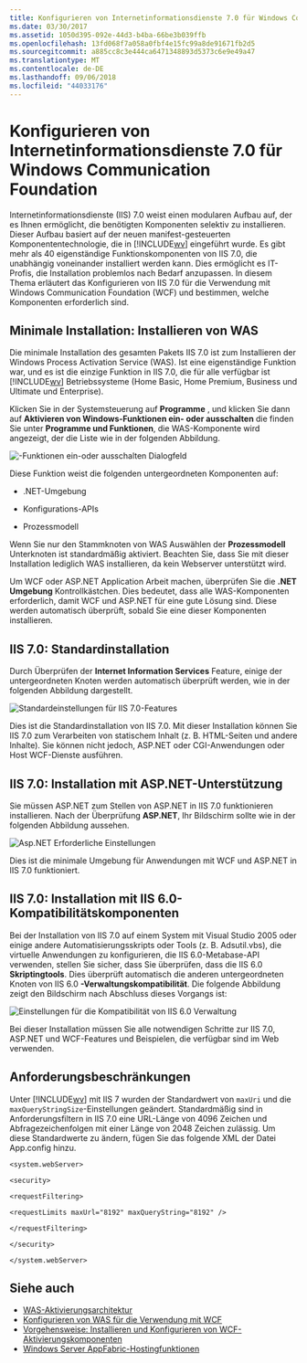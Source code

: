 ```yaml
---
title: Konfigurieren von Internetinformationsdienste 7.0 für Windows Communication Foundation
ms.date: 03/30/2017
ms.assetid: 1050d395-092e-44d3-b4ba-66be3b039ffb
ms.openlocfilehash: 13fd068f7a058a0fbf4e15fc99a8de91671fb2d5
ms.sourcegitcommit: a885cc8c3e444ca6471348893d5373c6e9e49a47
ms.translationtype: MT
ms.contentlocale: de-DE
ms.lasthandoff: 09/06/2018
ms.locfileid: "44033176"
---
```

# <a name="configuring-internet-information-services-70-for-windows-communication-foundation"></a>Konfigurieren von Internetinformationsdienste 7.0 für Windows Communication Foundation

Internetinformationsdienste (IIS) 7.0 weist einen modularen Aufbau auf, der es Ihnen ermöglicht, die benötigten Komponenten selektiv zu installieren. Dieser Aufbau basiert auf der neuen manifest-gesteuerten Komponententechnologie, die in [!INCLUDE[wv](../../../../includes/wv-md.md)] eingeführt wurde. Es gibt mehr als 40 eigenständige Funktionskomponenten von IIS 7.0, die unabhängig voneinander installiert werden kann. Dies ermöglicht es IT-Profis, die Installation problemlos nach Bedarf anzupassen. In diesem Thema erläutert das Konfigurieren von IIS 7.0 für die Verwendung mit Windows Communication Foundation (WCF) und bestimmen, welche Komponenten erforderlich sind.

## <a name="minimal-installation-installing-was"></a>Minimale Installation: Installieren von WAS
 Die minimale Installation des gesamten Pakets IIS 7.0 ist zum Installieren der Windows Process Activation Service (WAS). Ist eine eigenständige Funktion war, und es ist die einzige Funktion in IIS 7.0, die für alle verfügbar ist [!INCLUDE[wv](../../../../includes/wv-md.md)] Betriebssysteme (Home Basic, Home Premium, Business und Ultimate und Enterprise).

 Klicken Sie in der Systemsteuerung auf **Programme** , und klicken Sie dann auf **Aktivieren von Windows-Funktionen ein- oder ausschalten** die finden Sie unter **Programme und Funktionen**, die WAS-Komponente wird angezeigt, der die Liste wie in der folgenden Abbildung.

 ![-Funktionen ein-oder ausschalten Dialogfeld](../../../../docs/framework/wcf/feature-details/media/wcfc-turnfeaturesonoroffs.gif "Wcfc_TurnFeaturesOnOrOffs")

 Diese Funktion weist die folgenden untergeordneten Komponenten auf:

-   .NET-Umgebung

-   Konfigurations-APIs

-   Prozessmodell

 Wenn Sie nur den Stammknoten von WAS Auswählen der **Prozessmodell** Unterknoten ist standardmäßig aktiviert. Beachten Sie, dass Sie mit dieser Installation lediglich WAS installieren, da kein Webserver unterstützt wird.

 Um WCF oder ASP.NET Application Arbeit machen, überprüfen Sie die **.NET Umgebung** Kontrollkästchen. Dies bedeutet, dass alle WAS-Komponenten erforderlich, damit WCF und ASP.NET für eine gute Lösung sind. Diese werden automatisch überprüft, sobald Sie eine dieser Komponenten installieren.

## <a name="iis-70-default-installation"></a>IIS 7.0: Standardinstallation
 Durch Überprüfen der **Internet Information Services** Feature, einige der untergeordneten Knoten werden automatisch überprüft werden, wie in der folgenden Abbildung dargestellt.

 ![Standardeinstellungen für IIS 7.0-Features](../../../../docs/framework/wcf/feature-details/media/wcfc-turningfeaturesonoroff2.gif "wcfc_TurningFeaturesOnOrOff2")

 Dies ist die Standardinstallation von IIS 7.0. Mit dieser Installation können Sie IIS 7.0 zum Verarbeiten von statischem Inhalt (z. B. HTML-Seiten und andere Inhalte). Sie können nicht jedoch, ASP.NET oder CGI-Anwendungen oder Host WCF-Dienste ausführen.

## <a name="iis-70-installation-with-aspnet-support"></a>IIS 7.0: Installation mit ASP.NET-Unterstützung
 Sie müssen ASP.NET zum Stellen von ASP.NET in IIS 7.0 funktionieren installieren. Nach der Überprüfung **ASP.NET**, Ihr Bildschirm sollte wie in der folgenden Abbildung aussehen.

 ![Asp.NET Erforderliche Einstellungen](../../../../docs/framework/wcf/feature-details/media/wcfc-trunfeaturesonoroff3s.gif "wcfc_TrunFeaturesOnOrOFf3s")

 Dies ist die minimale Umgebung für Anwendungen mit WCF und ASP.NET in IIS 7.0 funktioniert.

## <a name="iis-70-installation-with-iis-60-compatibility-components"></a>IIS 7.0: Installation mit IIS 6.0-Kompatibilitätskomponenten
 Bei der Installation von IIS 7.0 auf einem System mit Visual Studio 2005 oder einige andere Automatisierungsskripts oder Tools (z. B. Adsutil.vbs), die virtuelle Anwendungen zu konfigurieren, die IIS 6.0-Metabase-API verwenden, stellen Sie sicher, dass Sie überprüfen, dass die IIS 6.0 **Skriptingtools**. Dies überprüft automatisch die anderen untergeordneten Knoten von IIS 6.0 **-Verwaltungskompatibilität**. Die folgende Abbildung zeigt den Bildschirm nach Abschluss dieses Vorgangs ist:

 ![Einstellungen für die Kompatibilität von IIS 6.0 Verwaltung](../../../../docs/framework/wcf/feature-details/media/scfc-turnfeaturesonoroff5s.gif "scfc_TurnFeaturesOnOrOff5s")

 Bei dieser Installation müssen Sie alle notwendigen Schritte zur IIS 7.0, ASP.NET und WCF-Features und Beispielen, die verfügbar sind im Web verwenden.

## <a name="request-limits"></a>Anforderungsbeschränkungen
 Unter [!INCLUDE[wv](../../../../includes/wv-md.md)] mit IIS 7 wurden der Standardwert von `maxUri` und die `maxQueryStringSize`-Einstellungen geändert. Standardmäßig sind in Anforderungsfiltern in IIS 7.0 eine URL-Länge von 4096 Zeichen und Abfragezeichenfolgen mit einer Länge von 2048 Zeichen zulässig. Um diese Standardwerte zu ändern, fügen Sie das folgende XML der Datei App.config hinzu.

 `<system.webServer>`

 `<security>`

 `<requestFiltering>`

 `<requestLimits maxUrl="8192" maxQueryString="8192" />`

 `</requestFiltering>`

 `</security>`

 `</system.webServer>`

## <a name="see-also"></a>Siehe auch

- [WAS-Aktivierungsarchitektur](../../../../docs/framework/wcf/feature-details/was-activation-architecture.md)
- [Konfigurieren von WAS für die Verwendung mit WCF](../../../../docs/framework/wcf/feature-details/configuring-the-wpa--service-for-use-with-wcf.md)
- [Vorgehensweise: Installieren und Konfigurieren von WCF-Aktivierungskomponenten](../../../../docs/framework/wcf/feature-details/how-to-install-and-configure-wcf-activation-components.md)
- [Windows Server AppFabric-Hostingfunktionen](https://go.microsoft.com/fwlink/?LinkId=201276)
